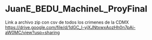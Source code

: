 # JuanE_BEDU_MachineL_ProyFinal
Link a archivo zip con csv de todos los crimenes de la CDMX
https://drive.google.com/file/d/1dGC_I-yjXJNtxwxAozHh0n7pAi-aW0MC/view?usp=sharing
